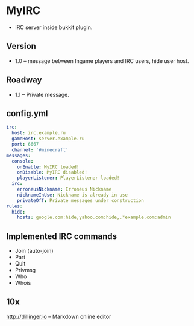 MyIRC
=====

- IRC server inside bukkit plugin.

Version
----

- 1.0 – message between Ingame players and IRC users, hide user host.

Roadway
----

- 1.1 – Private message.

config.yml
----

```yml
irc:
  host: irc.example.ru
  gameHost: server.example.ru
  port: 6667
  channel: '#minecraft'
messages:
  console:
    onEnable: MyIRC loaded!
    onDisable: MyIRC disabled!
    playerListener: PlayerListener loaded!
  irc:
    erroneusNickname: Erroneus Nickname
    nicknameInUse: Nickname is already in use
    privateOff: Private messages under construction
rules:
  hide:
    hosts: google.com:hide,yahoo.com:hide,.*example.com:admin

```

Implemented IRC commands
----

- Join (auto-join)
- Part
- Quit
- Privmsg
- Who
- Whois

10x
----
http://dillinger.io – Markdown online editor